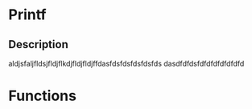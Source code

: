 <html>
<head>
<meta charset="UTF-8">
</head>
<body>
<h1> Printf</h1>
<h2>Description</h2>
<P>aldjsfaljfldsjfldjflkdjfldjfldjffdasfdsfdsfdsfdsfds
dasdfdfdsfdfdfdfdfdfdfd</P>
<h1>Functions</h1>
<p></p>
</body>
</html>

